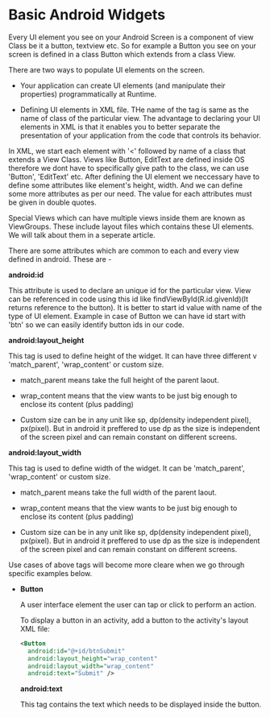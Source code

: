 # Basic Android Widgets

Every UI element you see on your Android Screen is a component of view Class be it a button, textview etc. So for example a Button you see on your screen is defined in a class Button which extends from a class View.

There are two ways to populate UI elements on the screen.
* Your application can create UI elements (and manipulate their properties) programmatically at Runtime.

* Defining UI elements in XML file. THe name of the tag is same as the name of class of the particular view. The advantage to declaring your UI elements in XML is that it enables you to better separate the presentation of your application from the code that controls its behavior.


In XML, we start each element with '<' followed by name of a class that extends a  View Class. Views like Button, EditText are defined inside OS therefore we dont have to specifically give path to the class, we can use 'Button', 'EditText' etc. After defining the UI element we neccessary have to define some attributes like element's height, width. And we can define some more attributes as per our need. The value for each attributes must be given in double quotes.

Special Views which can have multiple views inside them are known as ViewGroups. These include layout files which contains these UI elements. We will talk about them in a seperate article.

There are some attributes which are common to each and every view defined in android. These are -

**android:id**

This attribute is used to declare an unique id for the particular view. View can be referenced in code using this id like findViewById(R.id.givenId)(It returns reference to the button). It is better to start id value with name of the type of UI element. Example in case of Button we can have id start with 'btn' so we can easily identify button ids in our code.

**android:layout_height**

This tag is used to define height of the widget. It can have three different v 'match_parent', 'wrap_content' or custom size.
* match_parent means take the full height of the parent laout.

* wrap_content means that the view wants to be just big enough to enclose its content (plus padding)
* Custom size can be in any unit like sp, dp(density independent pixel), px(pixel). But in android it preffered to use dp as the size is independent of the screen pixel and can remain constant on different screens.

**android:layout_width**

This tag is used to define width of the widget. It can be 'match_parent', 'wrap_content' or custom size.
* match_parent means take the full width of the parent laout.

* wrap_content means that the view wants to be just big enough to enclose its content (plus padding)
* Custom size can be in any unit like sp, dp(density independent pixel), px(pixel). But in android it preffered to use dp as the size is independent of the screen pixel and can remain constant on different screens.

Use cases of above tags will become more cleare when we go through specific examples below.

* **Button**

  A user interface element the user can tap or click to perform an action.

  To display a button in an activity, add a button to the activity's layout XML file:

  ```xml
  <Button
    android:id="@+id/btnSubmit"
    android:layout_height="wrap_content"
    android:layout_width="wrap_content"
    android:text="Submit" />
    ```


    **android:text**

    This tag contains the text which needs to be displayed inside the button.
